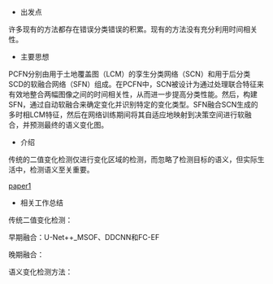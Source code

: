 - 出发点

许多现有的方法都存在错误分类错误的积累。现有的方法没有充分利用时间相关性。

- 主要思想

PCFN分别由用于土地覆盖图（LCM）的孪生分类网络（SCN）和用于后分类SCD的软融合网络（SFN）组成。在PCFN中，SCN被设计为通过处理联合特征来有效地整合两幅图像之间的时间相关性，从而进一步提高分类性能。然后，构建SFN，通过自动软融合来确定变化并识别特定的变化类型。SFN融合SCN生成的多时相LCM特征，然后在网络训练期间将其自适应地映射到决策空间进行软融合，并预测最终的语义变化图。

- 介绍

传统的二值变化检测仅进行变化区域的检测，而忽略了检测目标的语义，但实际生活中，检测语义至关重要。

[paper1](https://www.sciencedirect.com/science/article/pii/S0924271606001122)
- 相关工作总结

传统二值变化检测：

早期融合：U-Net++_MSOF、DDCNN和FC-EF

晚期融合：

语义变化检测方法：
